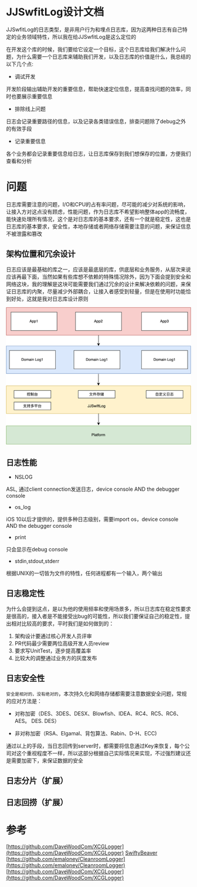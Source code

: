 # JJSwfitLog设计文档

JJSwfitLog的日志类型，是非用户行为和埋点日志库，因为这两种日志有自己特定的业务领域特性，所以我在给JJSwfitLog是这么定位的

在开发这个库的时候，我们要给它设定一个目标，这个日志库给我们解决什么问题，为什么需要一个日志库来辅助我们开发，以及日志库的价值是什么，我总结的以下几个点:

* 调试开发

开发阶段输出辅助开发的重要信息，帮助快速定位信息，提高查找问题的效率，同时也要展示重要信息

* 排除线上问题

日志会记录重要路径的信息，以及记录各类错误信息，排查问题除了debug之外的有效手段

* 记录重要信息

各个业务都会记录重要信息给日志，让日志库保存到我们想保存的位置，方便我们查看和分析

# 问题

日志库需要注意的问题，I/O和CPU的占有率问题，尽可能的减少对系统的影响，让接入方对这点没有顾虑，性能问题，作为日志库不希望影响整体app的流畅度，能快速处理所有情况，这个是对日志库的基本要求，还有一个就是稳定性，这也是日志库的基本要求，安全性，本地存储或者网络存储需要注意的问题，来保证信息不被泄露和篡改

## 架构位置和冗余设计

日志应该是最基础的库之一，应该是最底层的库，供底层和业务服务，从层次来说应该再最下面，当然如果有些库想不依赖的特殊情况除外，因为下面会提到安全和网络这块，我的理解是这块可能需要我们通过冗余的设计来解决依赖的问题，来保证日志库的内聚，尽量减少外部耦合，让接入者感受到轻量，但是在使用时功能恰到好处，这就是我对日志库设计原则

![JJSwfitLog architecture](https://raw.githubusercontent.com/jezzmemo/JJSwiftLog/master/screenshots/architecture.png)

## 日志性能

* NSLOG

ASL, 通过client connection发送日志，device console AND the debugger console

* os_log

iOS 10以后才提供的，提供多种日志级别，需要import os，device console AND the debugger console

* print

只会显示在debug console

* stdin,stdout,stderr

根据UNIX的一切皆为文件的特性，任何进程都有一个输入，两个输出

## 日志稳定性

为什么会提到这点，是以为他的使用频率和使用场景多，所以日志库在稳定性要求是很高的，接入者是不能接受出bug的可能性，所以我们要保证自己的稳定性，提出相对比较高的要求，平时我们是如何做到的：

1. 架构设计要通过核心开发人员评审
2. PR代码最少需要两位高级开发人员review
3. 要求写UnitTest，逐步提高覆盖率
4. 比较大的调整通过业务方的灰度发布

## 日志安全性

`安全是相对的，没有绝对的`，本次持久化和网络存储都需要注意数据安全问题，常规的应对方法是：

* 对称加密（DES、3DES、DESX、Blowfish、IDEA、RC4、RC5、RC6、AES。 DES. DES）

* 非对称加密（RSA、Elgamal、背包算法、Rabin、D-H、ECC)

通过以上的手段，当日志回传到server时，都需要将信息通过Key来恢复，每个公司对这个重视程度不一样，所以这部分根据自己实际情况来实现，不过强烈建议还是需要加密下，来保证数据的安全

## 日志分片（扩展）

## 日志回捞（扩展）

# 参考

[https://github.com/DaveWoodCom/XCGLogger](https://github.com/DaveWoodCom/XCGLogger)
[SwiftyBeaver](https://github.com/SwiftyBeaver/SwiftyBeaver)
[https://github.com/emaloney/CleanroomLogger](https://github.com/emaloney/CleanroomLogger)
[https://github.com/DaveWoodCom/XCGLogger](https://github.com/DaveWoodCom/XCGLogger)